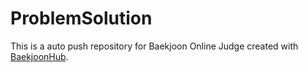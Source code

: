 # ProblemSolution
This is a auto push repository for Baekjoon Online Judge created with [BaekjoonHub](https://github.com/BaekjoonHub/BaekjoonHub).
